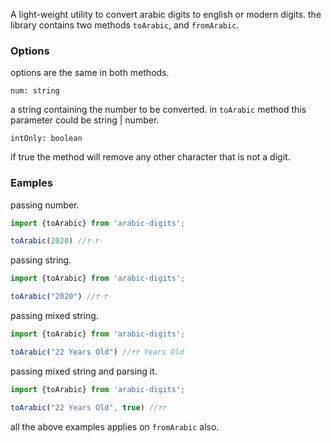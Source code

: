 A light-weight utility to convert arabic digits to english or modern digits.
the library contains two methods `toArabic`, and `fromArabic`.

### Options
options are the same in both methods.

```
num: string
```
a string containing the number to be converted. in `toArabic` method this parameter could be string | number.

```
intOnly: boolean
```
if true the method will remove any other character that is not a digit.


### Eamples
passing number.
```javascript
import {toArabic} from 'arabic-digits';

toArabic(2020) //٢٠٢٠
```

passing string.
```javascript
import {toArabic} from 'arabic-digits';

toArabic("2020") //٢٠٢٠
```

passing mixed string.
```javascript
import {toArabic} from 'arabic-digits';

toArabic("22 Years Old") //٢٢ Years Old
```

passing mixed string and parsing it.
```javascript
import {toArabic} from 'arabic-digits';

toArabic("22 Years Old", true) //٢٢
```

all the above examples applies on `fromArabic` also. 
